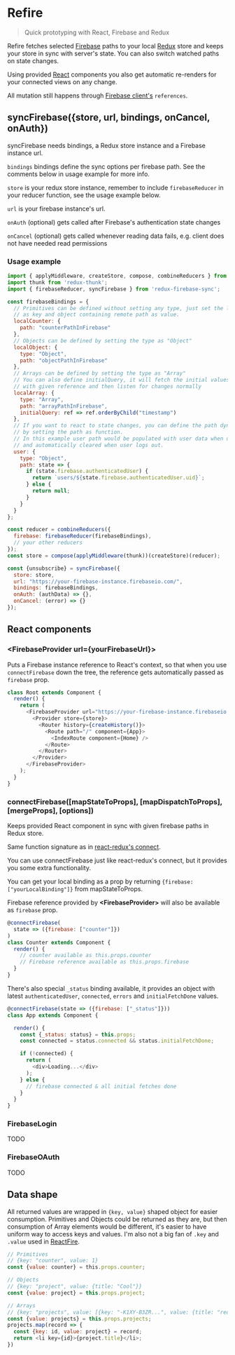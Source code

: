 # Refire

> Quick prototyping with React, Firebase and Redux

Refire fetches selected [Firebase](https://www.firebase.com/) paths to your local [Redux](http://redux.js.org/) store and keeps your store in sync with server's state. You can also switch watched paths on state changes.

Using provided [React](https://facebook.github.io/react/) components you also get automatic re-renders for your connected views on any change.

All mutation still happens through [Firebase client's](https://www.firebase.com/docs/web/api/firebase) `references`.

## syncFirebase({store, url, bindings, onCancel, onAuth})

syncFirebase needs bindings, a Redux store instance and a Firebase instance url.

`bindings` bindings define the sync options per firebase path. See the comments below in usage example for more info.

`store` is your redux store instance, remember to include `firebaseReducer` in your reducer function, see the usage example below.

`url` is your firebase instance's url.

`onAuth` (optional) gets called after Firebase's authentication state changes

`onCancel` (optional) gets called whenever reading data fails, e.g. client does not have needed read permissions

### Usage example
```javascript
import { applyMiddleware, createStore, compose, combineReducers } from 'redux';
import thunk from 'redux-thunk';
import { firebaseReducer, syncFirebase } from 'redux-firebase-sync';

const firebaseBindings = {
  // Primitives can be defined without setting any type, just set the local sync path
  // as key and object containing remote path as value.
  localCounter: {
    path: "counterPathInFirebase"
  },
  // Objects can be defined by setting the type as "Object"
  localObject: {
    type: "Object",
    path: "objectPathInFirebase"
  },
  // Arrays can be defined by setting the type as "Array"
  // You can also define initialQuery, it will fetch the initial values
  // with given reference and then listen for changes normally
  localArray: {
    type: "Array",
    path: "arrayPathInFirebase",
    initialQuery: ref => ref.orderByChild("timestamp")
  },
  // If you want to react to state changes, you can define the path dynamically
  // by setting the path as function.
  // In this example user path would be populated with user data when user logs in
  // and automatically cleared when user logs out.
  user: {
    type: "Object",
    path: state => {
      if (state.firebase.authenticatedUser) {
        return `users/${state.firebase.authenticatedUser.uid}`;
      } else {
        return null;
      }
    }
  }
};

const reducer = combineReducers({
  firebase: firebaseReducer(firebaseBindings),
  // your other reducers
});
const store = compose(applyMiddleware(thunk))(createStore)(reducer);

const {unsubscribe} = syncFirebase({
  store: store,
  url: "https://your-firebase-instance.firebaseio.com/",
  bindings: firebaseBindings,
  onAuth: (authData) => {},
  onCancel: (error) => {}
});
```

## React components

### &lt;FirebaseProvider url={yourFirebaseUrl}&gt;

Puts a Firebase instance reference to React's context, so that when you use `connectFirebase` down the tree, the reference gets automatically passed as `firebase` prop.

```javascript
class Root extends Component {
  render() {
    return (
      <FirebaseProvider url="https://your-firebase-instance.firebaseio.com/">
        <Provider store={store}>
          <Router history={createHistory()}>
            <Route path="/" component={App}>
              <IndexRoute component={Home} />
            </Route>
          </Router>
        </Provider>
      </FirebaseProvider>
    );
  }
}
```

### connectFirebase([mapStateToProps], [mapDispatchToProps], [mergeProps], [options])

Keeps provided React component in sync with given firebase paths in Redux store.

Same function signature as in [react-redux's connect](https://github.com/rackt/react-redux/blob/master/docs/api.md#connectmapstatetoprops-mapdispatchtoprops-mergeprops-options).

You can use connectFirebase just like react-redux's connect, but it provides you some extra functionality.

You can get your local binding as a prop by returning `{firebase: ["yourLocalBinding"]}` from mapStateToProps.

Firebase reference provided by **&lt;FirebaseProvider&gt;** will also be available as `firebase` prop.

```javascript
@connectFirebase(
  state => ({firebase: ["counter"]})
)
class Counter extends Component {
  render() {
    // counter available as this.props.counter
    // Firebase reference available as this.props.firebase
  }
}
```

There's also special `_status` binding available, it provides an object with latest `authenticatedUser`, `connected`, `errors` and `initialFetchDone` values.

```javascript
@connectFirebase(state => ({firebase: ["_status"]}))
class App extends Component {

  render() {
    const {_status: status} = this.props;
    const connected = status.connected && status.initialFetchDone;

    if (!connected) {
      return (
        <div>Loading...</div>
      );
    } else {
      // firebase connected & all initial fetches done
    }
  }
}
```

### FirebaseLogin

TODO

### FirebaseOAuth

TODO

## Data shape

All returned values are wrapped in `{key, value}` shaped object for easier consumption.
Primitives and Objects could be returned as they are, but then consumption of Array elements would be different, it's easier to have uniform way to access keys and values. I'm also not a big fan of `.key` and `.value` used in [ReactFire](https://github.com/firebase/reactfire).

```javascript
// Primitives
// {key: "counter", value: 1}
const {value: counter} = this.props.counter;

// Objects
// {key: "project", value: {title: "Cool"}}
const {value: project} = this.props.project;

// Arrays
// {key: "projects", value: [{key: "-K1XY-B3ZR...", value: {title: "redux-firebase-sync"}}]}
const {value: projects} = this.props.projects;
projects.map(record => {
  const {key: id, value: project} = record;
  return <li key={id}>{project.title}</li>;
})
```
